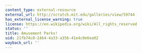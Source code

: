 ```yaml
---
content_type: external-resource
external_url: http://scratch.mit.edu/galleries/view/59744
has_external_license_warning: true
license: https://en.wikipedia.org/wiki/All_rights_reserved
status: ''
title: Amusement Parks!
uid: 21fb74c0-2464-4a33-a356-41e4c0e6ea02
wayback_url: ''
---
```

